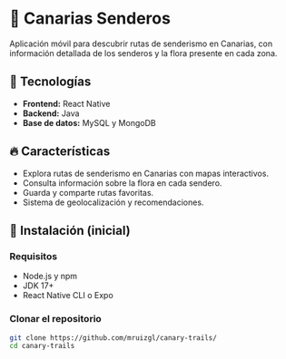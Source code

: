# 📍 Canarias Senderos

Aplicación móvil para descubrir rutas de senderismo en Canarias, con información detallada de los senderos y la flora presente en cada zona.

## 🚀 Tecnologías
- **Frontend:** React Native  
- **Backend:** Java  
- **Base de datos:** MySQL y MongoDB 

## 🔥 Características
- Explora rutas de senderismo en Canarias con mapas interactivos.
- Consulta información sobre la flora en cada sendero.
- Guarda y comparte rutas favoritas.
- Sistema de geolocalización y recomendaciones.

## 📌 Instalación (inicial)
### Requisitos
- Node.js y npm
- JDK 17+
- React Native CLI o Expo

### Clonar el repositorio
```bash
git clone https://github.com/mruizgl/canary-trails/
cd canary-trails
